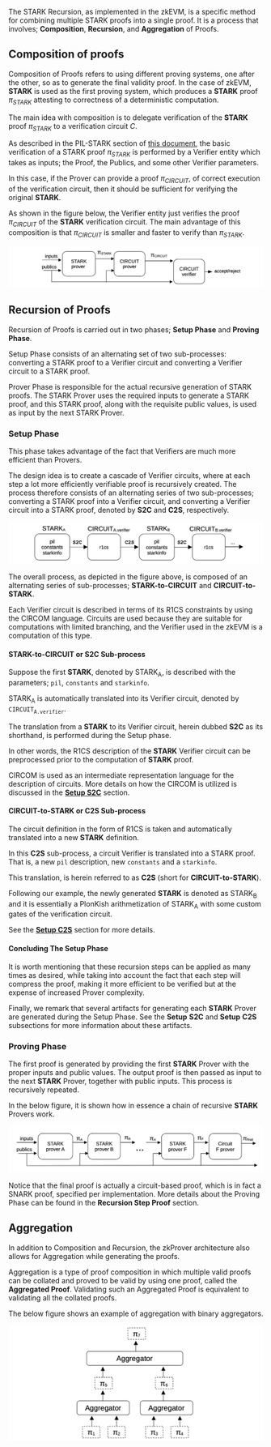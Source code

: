 The STARK Recursion, as implemented in the zkEVM, is a specific method for combining multiple STARK proofs into a single proof. It is a process that involves; **Composition**, **Recursion**, and **Aggregation** of Proofs.

## Composition of proofs

Composition of Proofs refers to using different proving systems, one after the other, so as to generate the final validity proof. In the case of zkEVM, **STARK** is used as the first proving system, which produces a **STARK** proof $\pi_{STARK}$ attesting to correctness of a deterministic computation.

The main idea with composition is to delegate verification of the **STARK** proof $\pi_{STARK}$ to a verification circuit $C$.

As described in the PIL-STARK section of [this document](proving-tools.md), the basic verification of a STARK proof $\pi_{STARK}$ is performed by a Verifier entity which takes as inputs; the Proof, the Publics, and some other Verifier parameters.

In this case, if the Prover can provide a proof $\pi_{CIRCUIT}$, of correct execution of the verification circuit, then it should be sufficient for verifying the original **STARK**.

As shown in the figure below, the Verifier entity just verifies the proof $\pi_{CIRCUIT}$ of the **STARK** verification circuit. The main advantage of this composition is that $\pi_{CIRCUIT}$ is smaller and faster to verify than $\pi_{STARK}$.

![Simple composition](../../img/zkvm/02prf-rec-simple-composition.png)

## Recursion of Proofs

Recursion of Proofs is carried out in two phases; **Setup Phase** and **Proving Phase**.

Setup Phase consists of an alternating set of two sub-processes: converting a STARK proof to a Verifier circuit and converting a Verifier circuit to a STARK proof.

Prover Phase is responsible for the actual recursive generation of STARK proofs. The STARK Prover uses the required inputs to generate a STARK proof, and this STARK proof, along with the requisite public values, is used as input by the next STARK Prover.

### Setup Phase

This phase takes advantage of the fact that Verifiers are much more efficient than Provers.

The design idea is to create a cascade of Verifier circuits, where at each step a lot more efficiently verifiable proof is recursively created. The process therefore consists of an alternating series of two sub-processes; converting a STARK proof into a Verifier circuit, and converting a Verifier circuit into a STARK proof, denoted by **S2C** and **C2S**, respectively.

![the Setup Phase of Recursion](../../img/zkvm/03prf-rec-setup-phase-rec.png)

The overall process, as depicted in the figure above, is composed of an alternating series of sub-processes; **STARK-to-CIRCUIT** and **CIRCUIT-to-STARK**.

Each Verifier circuit is described in terms of its R1CS constraints by using the CIRCOM language. Circuits are used because they are suitable for computations with limited branching, and the Verifier used in the zkEVM is a computation of this type.

#### STARK-to-CIRCUIT or S2C Sub-process

Suppose the first **STARK**, denoted by $\text{STARK}_{\text{A}}$, is described with the parameters; `pil`, `constants` and `starkinfo`.

$\text{STARK}_{\text{A}}$ is automatically translated into its Verifier circuit, denoted by $\texttt{CIRCUIT}_{\texttt{A.verifier}}$.

The translation from a **STARK** to its Verifier circuit, herein dubbed **S2C** as its shorthand, is performed during the Setup phase.

In other words, the R1CS description of the **STARK** Verifier circuit can be preprocessed prior to the computation of **STARK** proof.

CIRCOM is used as an intermediate representation language for the description of circuits. More details on how the CIRCOM is utilized is discussed in the [**Setup S2C**](recursion-sub-process.md) section.

#### CIRCUIT-to-STARK or C2S Sub-process

The circuit definition in the form of R1CS is taken and automatically translated into a new **STARK** definition. 

In this **C2S** sub-process, a circuit Verifier is translated into a STARK proof. That is, a new `pil` description, new `constants` and a `starkinfo`. 

This translation, is herein referred to as **C2S** (short for **CIRCUIT-to-STARK**).

Following our example, the newly generated **STARK** is denoted as $\text{STARK}_{\text{B}}$ and it is essentially a PlonKish arithmetization of $\text{STARK}_{\text{A}}$ with some custom gates of the verification circuit.

See the [**Setup C2S**](recursion-sub-process.md) section for more details.

#### Concluding The Setup Phase

It is worth mentioning that these recursion steps can be applied as many times as desired, while taking into account the fact that each step will compress the proof, making it more efficient to be verified but at the expense of increased Prover complexity.

Finally, we remark that several artifacts for generating each **STARK** Prover are generated during the Setup Phase. See the **Setup** **S2C** and **Setup** **C2S** subsections for more information about these artifacts.

### Proving Phase

The first proof is generated by providing the first **STARK** Prover with the proper inputs and public values. The output proof is then passed as input to the next **STARK** Prover, together with public inputs. This process is recursively repeated.

In the below figure, it is shown how in essence a chain of recursive **STARK** Provers work.

![Recursive Provers](../../img/zkvm/04prf-rec-proving-phase-rec.png)

Notice that the final proof is actually a circuit-based proof, which is in fact a SNARK proof, specified per implementation. More details about the Proving Phase can be found in the **Recursion Step Proof** section.

## Aggregation

In addition to Composition and Recursion, the zkProver architecture also allows for Aggregation while generating the proofs.

Aggregation is a type of proof composition in which multiple valid proofs can be collated and proved to be valid by using one proof, called the **Aggregated Proof**. Validating such an Aggregated Proof is equivalent to validating all the collated proofs.

The below figure shows an example of aggregation with binary aggregators.

![binary aggregation example](../../img/zkvm/05prf-rec-binary-aggreg-eg.png)
